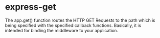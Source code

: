 # express-get  
The app.get() function routes the HTTP GET Requests to the path which is being specified with the specified callback functions. Basically, it is intended for binding the middleware to your application.
